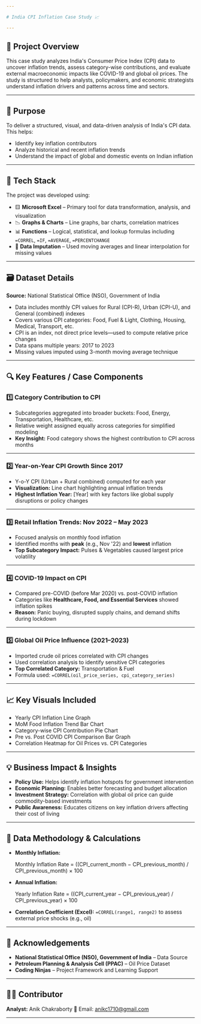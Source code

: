 ```yaml
---

# India CPI Inflation Case Study 📈

---
```


## 📄 Project Overview

This case study analyzes India's Consumer Price Index (CPI) data to uncover inflation trends, assess category-wise contributions, and evaluate external macroeconomic impacts like COVID-19 and global oil prices. The study is structured to help analysts, policymakers, and economic strategists understand inflation drivers and patterns across time and sectors.

---

## 🎯 Purpose

To deliver a structured, visual, and data-driven analysis of India's CPI data. This helps:

* Identify key inflation contributors
* Analyze historical and recent inflation trends
* Understand the impact of global and domestic events on Indian inflation

---

## 🧰 Tech Stack

The project was developed using:

* 🟨 **Microsoft Excel** – Primary tool for data transformation, analysis, and visualization
* 📉 **Graphs & Charts** – Line graphs, bar charts, correlation matrices
* 📊 **Functions** – Logical, statistical, and lookup formulas including `=CORREL`, `=IF`, `=AVERAGE`, `=PERCENTCHANGE`
* 🧮 **Data Imputation** – Used moving averages and linear interpolation for missing values

---

## 🗃️ Dataset Details

**Source:** National Statistical Office (NSO), Government of India

* Data includes monthly CPI values for Rural (CPI-R), Urban (CPI-U), and General (combined) indexes
* Covers various CPI categories: Food, Fuel & Light, Clothing, Housing, Medical, Transport, etc.
* CPI is an index, not direct price levels—used to compute relative price changes
* Data spans multiple years: 2017 to 2023
* Missing values imputed using 3-month moving average technique

---

## 🔍 Key Features / Case Components

### 1️⃣ **Category Contribution to CPI**

* Subcategories aggregated into broader buckets: Food, Energy, Transportation, Healthcare, etc.
* Relative weight assigned equally across categories for simplified modeling
* **Key Insight:** Food category shows the highest contribution to CPI across months

---

### 2️⃣ **Year-on-Year CPI Growth Since 2017**

* Y-o-Y CPI (Urban + Rural combined) computed for each year
* **Visualization:** Line chart highlighting annual inflation trends
* **Highest Inflation Year:** \[Year] with key factors like global supply disruptions or policy changes

---

### 3️⃣ **Retail Inflation Trends: Nov 2022 – May 2023**

* Focused analysis on monthly food inflation
* Identified months with **peak** (e.g., Nov '22) and **lowest** inflation
* **Top Subcategory Impact:** Pulses & Vegetables caused largest price volatility

---

### 4️⃣ **COVID-19 Impact on CPI**

* Compared pre-COVID (before Mar 2020) vs. post-COVID inflation
* Categories like **Healthcare, Food, and Essential Services** showed inflation spikes
* **Reason:** Panic buying, disrupted supply chains, and demand shifts during lockdown

---

### 5️⃣ **Global Oil Price Influence (2021–2023)**

* Imported crude oil prices correlated with CPI changes
* Used correlation analysis to identify sensitive CPI categories
* **Top Correlated Category:** Transportation & Fuel
* Formula used: `=CORREL(oil_price_series, cpi_category_series)`

---

## 📈 Key Visuals Included

* Yearly CPI Inflation Line Graph
* MoM Food Inflation Trend Bar Chart
* Category-wise CPI Contribution Pie Chart
* Pre vs. Post COVID CPI Comparison Bar Graph
* Correlation Heatmap for Oil Prices vs. CPI Categories

---

## 💡 Business Impact & Insights

* **Policy Use:** Helps identify inflation hotspots for government intervention
* **Economic Planning:** Enables better forecasting and budget allocation
* **Investment Strategy:** Correlation with global oil price can guide commodity-based investments
* **Public Awareness:** Educates citizens on key inflation drivers affecting their cost of living

---

## 📌 Data Methodology & Calculations

* **Monthly Inflation:**

    Monthly Inflation Rate = ((CPI_current_month − CPI_previous_month) / CPI_previous_month) × 100
  
 * **Annual Inflation:**

    Yearly Inflation Rate = ((CPI_current_year − CPI_previous_year) / CPI_previous_year) × 100
 
* **Correlation Coefficient (Excel):**
  `=CORREL(range1, range2)` to assess external price shocks (e.g., oil)

---

## 🙏 Acknowledgements

* **National Statistical Office (NSO), Government of India** – Data Source
* **Petroleum Planning & Analysis Cell (PPAC)** – Oil Price Dataset
* **Coding Ninjas** – Project Framework and Learning Support

---

## 👨‍💻 Contributor

**Analyst:** Anik Chakraborty
📧 Email: [anikc1710@gmail.com](mailto:anikc1710@gmail.com)

---
